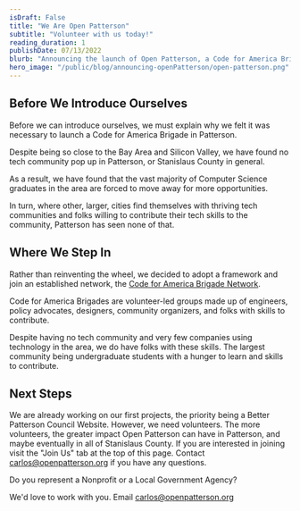 ```yaml
---
isDraft: False
title: "We Are Open Patterson"
subtitle: "Volunteer with us today!"
reading_duration: 1
publishDate: 07/13/2022
blurb: "Announcing the launch of Open Patterson, a Code for America Brigade."
hero_image: "/public/blog/announcing-openPatterson/open-patterson.png"
---
```


<h2>Before We Introduce Ourselves</h2>

Before we can introduce ourselves, we must explain why we felt it was necessary to launch a Code for America Brigade in Patterson.

Despite being so close to the Bay Area and Silicon Valley, we have found no tech community pop up in Patterson, or Stanislaus County in general. 

As a result, we have found that the vast majority of Computer Science graduates in the area are forced to move away for more opportunities.

In turn, where other, larger, cities find themselves with thriving tech communities and folks willing to contribute their tech skills to the community, Patterson has seen none of that.


<h2>Where We Step In</h2>

Rather than reinventing the wheel, we decided to adopt a framework and join an established network, the <a href="https://brigade.codeforamerica.org/" target="_blank">Code for America Brigade Network</a>. 

Code for America Brigades are volunteer-led groups made up of engineers, policy advocates, designers, community organizers, and folks with skills to contribute.

Despite having no tech community and very few companies using technology in the area, we do have folks with these skills. The largest community being undergraduate students with a hunger to learn and skills to contribute.


<h2>Next Steps</h2>
We are already working on our first projects, the priority being a Better Patterson Council Website. However, we need volunteers. The more volunteers, the greater impact Open Patterson can have in Patterson, and maybe eventually in all of Stanislaus County. If you are interested in joining visit the "Join Us" tab at the top of this page. Contact <a href="mailto:carlos@openpatterson.org" target="_blank">carlos@openpatterson.org</a> if you have any questions.


Do you represent a Nonprofit or a Local Government Agency?

We'd love to work with you. Email <a href="mailto:carlos@openpatterson.org" target="_blank">carlos@openpatterson.org</a>
